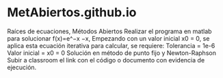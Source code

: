 # MetAbiertos.github.io
Raíces de ecuaciones, Métodos Abiertos
Realizar el programa en matlab para solucionar f(x)=e^−x −x, Empezando con un valor inicial x0 = 0, se aplica esta ecuación iterativa para calcular, se requiere:
Tolerancia = 1e-6
Valor inicial = x0 = 0
Solución en método de punto fijo y Newton-Raphson
Subir a classroom el link con el código o documento con evidencia de ejecución.
